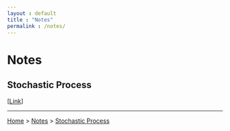 ```yaml
---
layout : default
title : "Notes"
permalink : /notes/
---
```


# Notes

## Stochastic Process

[[Link](/notes/stochastic-process/)]

---

[Home](/) > [Notes](/notes/) > [Stochastic Process](/notes/)